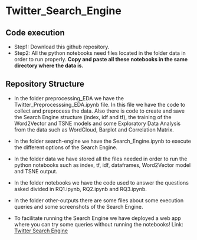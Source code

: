 # Twitter_Search_Engine

## Code execution

* Step1: Download this github repository.
* Step2: All the python notebooks need files located in the folder data in order to run properly. **Copy and paste all these notebooks in the same directory where the data is.**

## Repository Structure

* In the folder preprocessing_EDA we have the Twitter_Preprocesssing_EDA.ipynb file. In this file we have the code to collect and preprocess the data. Also there is code to create and save the Search Engine structure (index, idf and tf), the training of the Word2Vector and TSNE models and some Exploratory Data Analysis from the data such as WordCloud, Barplot and Correlation Matrix.

* In the folder search-engine we have the Search_Engine.ipynb to execute the different options of the Search Engine.

* In the folder data we have stored all the files needed in order to run the python notebooks such as index, tf, idf, dataframes, Word2Vector model and TSNE output.

* In the folder notebooks we have the code used to answer the questions asked divided in RQ1.ipynb, RQ2.ipynb and RQ3.ipynb.

* In the folder other-outputs there are some files about some execution queries and some screenshots of the Search Engine.

* To facilitate running the Search Engine we have deployed a web app where you can try some queries without running the notebooks! Link: [Twitter Search Engine](https://twittersearchengine.herokuapp.com/)

